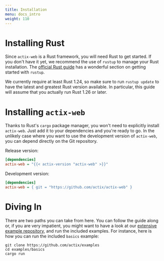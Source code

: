 ```yaml
---
title: Installation
menu: docs_intro
weight: 110
---
```


# Installing Rust

Since `actix-web` is a Rust framework, you will need Rust to get started. If
you don't have it yet, we recommend the use of `rustup` to manage your Rust
installation.  The [official Rust
guide](https://doc.rust-lang.org/book/second-edition/ch01-01-installation.html)
has a wonderful section on getting started with `rustup`.

We currently require at least Rust 1.24, so make sure to run `rustup update`
to have the latest and greatest Rust version available.  In particular, this
guide will assume that you actually run Rust 1.26 or later.

# Installing `actix-web`

Thanks to Rust's `cargo` package manager, you won't need to explicitly install
`actix-web`.  Just add it to your dependencies and you're ready to go. In the
unlikely case where you want to use the development version of `actix-web`, you
can depend directly on the Git repository.

Release version:

```ini
[dependencies]
actix-web = "{{< actix-version "actix-web" >}}"
```

Development version:

```ini
[dependencies]
actix-web = { git = "https://github.com/actix/actix-web" }
```

# Diving In

There are two paths you can take from here.  You can follow the guide along or,
if you are very impatient, you might want to have a look at our
[extensive example repository](https://github.com/actix/examples), and run the
included examples.  For instance, here is how you can run the included `basics`
example:

```
git clone https://github.com/actix/examples
cd examples/basics
cargo run
```
